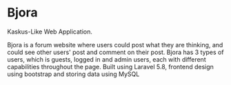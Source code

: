 # Bjora
Kaskus-Like Web Application.

Bjora is a forum website where users could post what they are thinking, and could see other users' post and comment on their post.
Bjora has 3 types of users, which is guests, logged in and admin users, each with different capabilities throughout the page.
Built using Laravel 5.8, frontend design using bootstrap and storing data using MySQL
